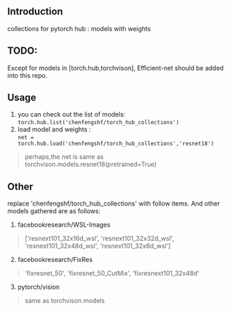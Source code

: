 ## Introduction
collections for pytorch hub : models with weights
## TODO:
Except for models in [torch.hub,torchvison], Efficient-net should be added into this repo.


## Usage
1. you can check out the list of models:  
`torch.hub.list('chenfengshf/torch_hub_collections')`
2. load model and weights :  
`net = torch.hub.load('chenfengshf/torch_hub_collections','resnet18')`
> perhaps,the net is same as torchvison.models.resnet18(pretrained=True)

## Other
replace 'chenfengshf/torch_hub_collections' with follow items.
And other models gathered are as follows:
1. facebookresearch/WSL-Images

> ['resnext101_32x16d_wsl', 'resnext101_32x32d_wsl', 'resnext101_32x48d_wsl', 'resnext101_32x8d_wsl']

2. facebookresearch/FixRes

> 'fixresnet_50', 'fixresnet_50_CutMix', 'fixresnext101_32x48d'

3. pytorch/vision
> same as torchvison.models
